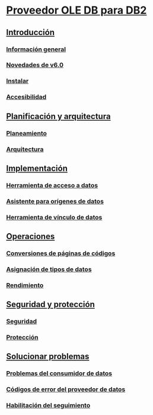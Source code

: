 # [Proveedor OLE DB para DB2](microsoft-ole-db-provider-for-db2.md)
## [Introducción](getting-started.md)
### [Información general](overview-of-data-provider.md)
### [Novedades de v6.0](what-s-new-in-version-6-0.md)
### [Instalar](installing-data-provider-version-6-0.md)
### [Accesibilidad](accessibility.md)
## [Planificación y arquitectura](planning-and-architecture2.md)
### [Planeamiento](planning.md)
### [Arquitectura](architecture.md)
## [Implementación](deployment3.md)
### [Herramienta de acceso a datos](data-access-tool1.md)
### [Asistente para orígenes de datos](data-source-wizard.md)
### [Herramienta de vínculo de datos](data-link-tool.md)
## [Operaciones](operations2.md)
### [Conversiones de páginas de códigos](code-page-conversions.md)
### [Asignación de tipos de datos](data-type-mapping1.md)
### [Rendimiento](performance1.md)
## [Seguridad y protección](security-and-protection2.md)
### [Seguridad](security2.md)
### [Protección](protection1.md)
## [Solucionar problemas](troubleshooting2.md)
### [Problemas del consumidor de datos](data-consumer-issues.md)
### [Códigos de error del proveedor de datos](data-provider-error-codes.md)
### [Habilitación del seguimiento](tracing.md)
